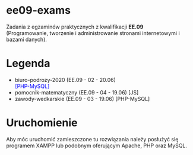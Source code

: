 # ee09-exams
Zadania z egzaminów praktycznych z kwalifikacji <b>EE.09</b><br> (Programowanie, tworzenie i administrowanie stronami internetowymi i bazami danych).
# Legenda

<ul>
  <li>biuro-podrozy-2020 (EE.09 - 02 - 20.06) <div style="color: blue;">[PHP-MySQL]</div></li>
  <li>pomocnik-matematyczny (EE.09 - 04 - 19.06) [JS]</li>
  <li>zawody-wedkarskie (EE.09 - 03 - 19.06) [PHP-MySQL]</li>
</ul>

# Uruchomienie
Aby móc uruchomić zamieszczone tu rozwiązania należy posłużyć się programem XAMPP lub podobnym oferującym Apache, PHP oraz MySQL. 

